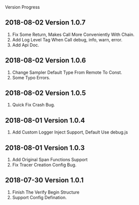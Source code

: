 Version Progress

2018-08-02 Version 1.0.7
---

1. Fix Some Return, Makes Call More Conveniently With Chain.
2. Add Log Level Tag When Call debug, info, warn, error.
3. Add Api Doc.


2018-08-02 Version 1.0.6
---

1. Change Sampler Default Type From Remote To Const.
2. Some Typo Errors.


2018-08-02 Version 1.0.5
---

1. Quick Fix Crash Bug.


2018-08-01 Version 1.0.4
---

1. Add Custom Logger Inject Support, Default Use debug.js


2018-08-01 Version 1.0.3
---

1. Add Original Span Functions Support
2. Fix Tracer Creation Config Bug.


2018-07-30 Version 1.0.1
---

1. Finish The Verify Begin Structure
2. Support Config Defination.


